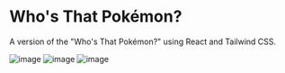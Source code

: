 # Who's That Pokémon?

A version of the "Who's That Pokémon?" using React and Tailwind CSS.

![image](https://user-images.githubusercontent.com/54223082/120942187-9c863a00-c6fd-11eb-97aa-f4f09c0ae2c3.png)
![image](https://user-images.githubusercontent.com/54223082/120942190-a14aee00-c6fd-11eb-98bb-645923f5ea2d.png)
![image](https://user-images.githubusercontent.com/54223082/120942199-b45dbe00-c6fd-11eb-82f7-49803660c6ed.png)
